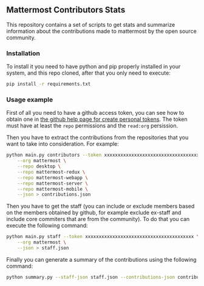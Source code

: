 ## Mattermost Contributors Stats

This repository contains a set of scripts to get stats and summarize
information about the contributions made to mattermost by the open source
community.

### Installation

To install it you need to have python and pip properly installed in your
system, and this repo cloned, after that you only need to execute:

```sh
pip install -r requirements.txt
```

### Usage example

First of all you need to have a github access token, you can see how to obtain one in [the github help page for create personal tokens](https://help.github.com/en/articles/creating-a-personal-access-token-for-the-command-line). The token must have at least the `repo` permissions and the `read:org` persission.

Then you have to extract the contributions from the repositories that you want to take into consideration. For example:

```sh
python main.py contributors --token xxxxxxxxxxxxxxxxxxxxxxxxxxxxxxxxxxxxxxxx \
    --org mattermost \
    --repo desktop \
    --repo mattermost-redux \
    --repo mattermost-webapp \
    --repo mattermost-server \
    --repo mattermost-mobile \
    --json > contributions.json
```

Then you have to get the staff (you can include or exclude members based on the members obtained by github, for example exclude ex-staff and include core commiters that are from the community). To do that you can execute the following command:

```sh
python main.py staff --token xxxxxxxxxxxxxxxxxxxxxxxxxxxxxxxxxxxxxxxx \
    --org mattermost \
    --json > staff.json
```

Finally you can generate a summary of the contributions using the following command:

```sh
python summary.py --staff-json staff.json --contributions-json contributions.json
```
